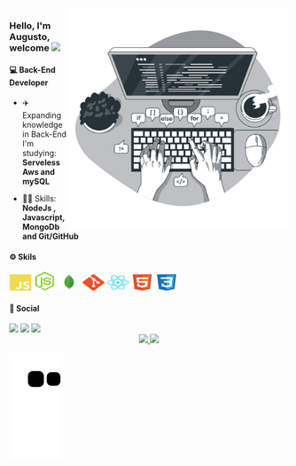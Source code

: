 <img align="right" src="https://raw.githubusercontent.com/GilbertoASJ/GilbertoASJ/master/Code%20typing-bro.png" max-width="400px" width="400px" align="right">

<h3 align="left"> Hello, I'm Augusto, welcome <img src="https://res.cloudinary.com/ddywdmynl/image/upload/v1640582037/Code_typing-bro_xdmd1r.png" width="30px"></h3>

<h4>💻 Back-End Developer</h4>

- <p>✈️ Expanding knowledge in Back-End <br> I'm studying: <strong>Serveless Aws and mySQL</strong><br></p>
- <p>👨‍💻 Skills: <strong> NodeJs , Javascript, MongoDb and Git/GitHub </strong><br></p>
<h4>⚙️ Skils</h4>
<div>
  <img  alt="My-Js" height="30" width="40" src="https://raw.githubusercontent.com/devicons/devicon/master/icons/javascript/javascript-plain.svg">
  <img  alt="My-CSS" height="35" width="40" src="https://raw.githubusercontent.com/devicons/devicon/master/icons/nodejs/nodejs-original.svg">
  <img  alt="My-Git" height="30" width="40" src="https://raw.githubusercontent.com/devicons/devicon/master/icons/mongodb/mongodb-original.svg">
  <img  alt="My-Git" height="30" width="40" src="https://raw.githubusercontent.com/devicons/devicon/master/icons/git/git-original.svg">
  <img  alt="My-React" height="30" width="40" src="https://raw.githubusercontent.com/devicons/devicon/master/icons/react/react-original.svg">
  <img  alt="My-HTML" height="30" width="40" src="https://raw.githubusercontent.com/devicons/devicon/master/icons/html5/html5-original.svg">
  <img  alt="My-CSS" height="30" width="40" src="https://raw.githubusercontent.com/devicons/devicon/master/icons/css3/css3-original.svg">

</div>

<h4>📱 Social </h4>
  <a href = "mailto:augustobdev@outlook.com"><img src="https://img.shields.io/badge/-Gmail-%23333?style=for-the-badge&logo=gmail&logoColor=white" target="_blank"></a>
  <a href="https://www.linkedin.com/in/augusto-bernardes-a53b291bb/" target="_blank"><img src="https://img.shields.io/badge/-LinkedIn-%230077B5?style=for-the-badge&logo=linkedin&logoColor=white" target="_blank"></a> 
 <a href="https://www.youtube.com/channel/UCGZMgoM8XlEO-DLX_jARlYA" target="_blank"><img src="https://img.shields.io/badge/YouTube-FF0000?style=for-the-badge&logo=youtube&logoColor=white" target="_blank"></a> 

<div align="center">
  <a href="https://github.com/AugustoBernardes">
  <img height="180em" src="https://github-readme-stats.vercel.app/api?username=augustobernardes&show_icons=true&theme=dracula&include_all_commits=true&count_private=true"/>
  <img height="180em" src="https://github-readme-stats.vercel.app/api/top-langs/?username=augustobernardes&layout=compact&langs_count=7&theme=dracula"/>
</div>
  
<div> 
 
  ![Snake animation](https://github.com/AugustoBernardes/AugustoBernardes/blob/output/github-contribution-grid-snake.svg)
 
</div>
 
